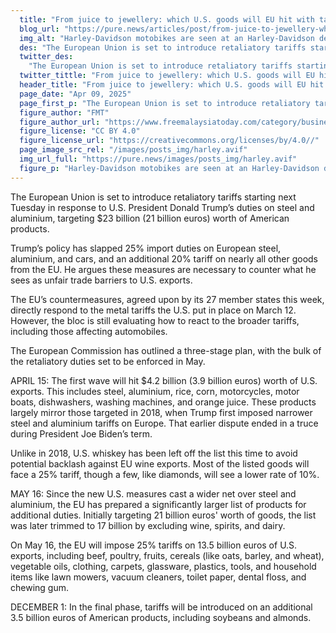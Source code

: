 ```yaml
---
  title: "From juice to jewellery: which U.S. goods will EU hit with tariffs?"
  blog_url: "https://pure.news/articles/post/from-juice-to-jewellery-which-us-goods-will-eu-hit-with-tariffs"
  img_alt: "Harley-Davidson motobikes are seen at an Harley-Davidson dealership"
  des: "The European Union is set to introduce retaliatory tariffs starting next Tuesday in response to U.S. President Donald Trump’s duties on steel and aluminium, targeting $23 billion (21 billion euros) worth of American products."
  twitter_des:
    "The European Union is set to introduce retaliatory tariffs starting next Tuesday in response to U.S. President Donald Trump’s duties on steel and aluminium, targeting $23 billion (21 billion euros) worth of American products."
  twitter_tittle: "From juice to jewellery: which U.S. goods will EU hit with tariffs?"
  header_title: "From juice to jewellery: which U.S. goods will EU hit with tariffs?"
  page_date: "Apr 09, 2025"
  page_first_p: "The European Union is set to introduce retaliatory tariffs starting next Tuesday in response to U.S. President Donald Trump’s duties on steel and aluminium, targeting $23 billion (21 billion euros) worth of American products."
  figure_author: "FMT"
  figure_author_url: "https://www.freemalaysiatoday.com/category/business/2019/02/01/amazon-profit-jumps-on-strong-holiday-quarter/"
  figure_license: "CC BY 4.0"
  figure_license_url: "https://creativecommons.org/licenses/by/4.0//"
  page_image_src_rel: "/images/posts_img/harley.avif"
  img_url_full: "https://pure.news/images/posts_img/harley.avif"
  figure_p: "Harley-Davidson motobikes are seen at an Harley-Davidson dealership"
---
```


The European Union is set to introduce retaliatory tariffs starting next Tuesday in response to U.S. President Donald Trump’s duties on steel and aluminium, targeting $23 billion (21 billion euros) worth of American products.

Trump’s policy has slapped 25% import duties on European steel, aluminium, and cars, and an additional 20% tariff on nearly all other goods from the EU. He argues these measures are necessary to counter what he sees as unfair trade barriers to U.S. exports.

The EU’s countermeasures, agreed upon by its 27 member states this week, directly respond to the metal tariffs the U.S. put in place on March 12. However, the bloc is still evaluating how to react to the broader tariffs, including those affecting automobiles.

The European Commission has outlined a three-stage plan, with the bulk of the retaliatory duties set to be enforced in May.

APRIL 15:
The first wave will hit $4.2 billion (3.9 billion euros) worth of U.S. exports. This includes steel, aluminium, rice, corn, motorcycles, motor boats, dishwashers, washing machines, and orange juice. These products largely mirror those targeted in 2018, when Trump first imposed narrower steel and aluminium tariffs on Europe. That earlier dispute ended in a truce during President Joe Biden’s term.

Unlike in 2018, U.S. whiskey has been left off the list this time to avoid potential backlash against EU wine exports. Most of the listed goods will face a 25% tariff, though a few, like diamonds, will see a lower rate of 10%.

MAY 16:
Since the new U.S. measures cast a wider net over steel and aluminium, the EU has prepared a significantly larger list of products for additional duties. Initially targeting 21 billion euros' worth of goods, the list was later trimmed to 17 billion by excluding wine, spirits, and dairy.

On May 16, the EU will impose 25% tariffs on 13.5 billion euros of U.S. exports, including beef, poultry, fruits, cereals (like oats, barley, and wheat), vegetable oils, clothing, carpets, glassware, plastics, tools, and household items like lawn mowers, vacuum cleaners, toilet paper, dental floss, and chewing gum.

DECEMBER 1:
In the final phase, tariffs will be introduced on an additional 3.5 billion euros of American products, including soybeans and almonds.

